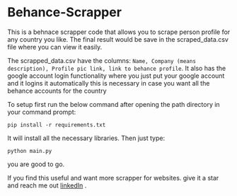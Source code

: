 # Behance-Scrapper
This is a behnace scrapper code that allows you to scrape person profile for any country you like. The final result would be save in the scraped_data.csv file where you can view it easily.

The scrapped_data.csv have the columns: `Name, Company (means description), Profile pic link, link to behance profile`. It also has the google account login functionality where you just put your google account and it logins it automatically this is necessary in case you want all the behance accounts for the country

To setup first run the below command after opening the path directory in your command prompt:

    pip install -r requirements.txt

It will install all the necessary libraries. Then just type:

    python main.py

you are good to go.

If you find this useful and want more scrapper for websites. give it a star and reach me out [linkedIn](https://www.linkedin.com/in/uzair-kabeer-9015a4205/ "My linked In") .

